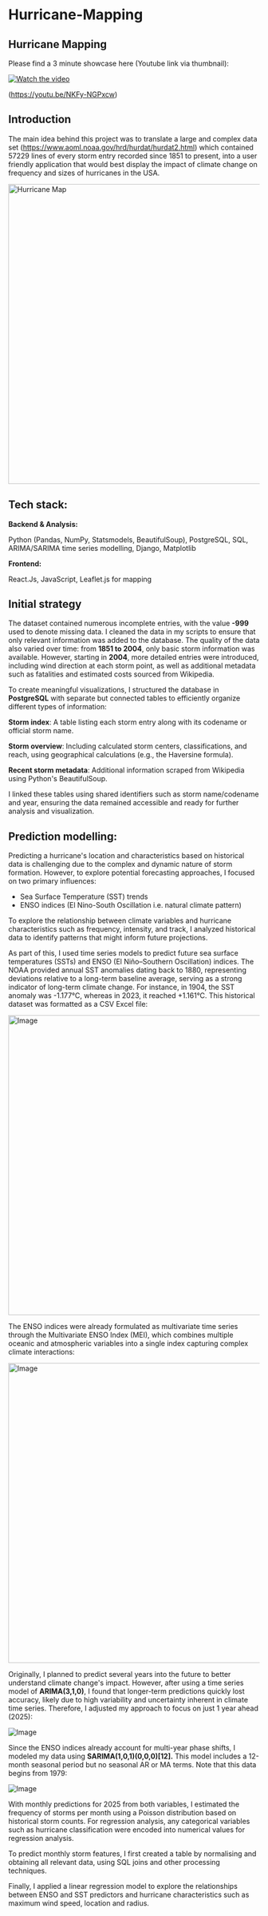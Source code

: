 # Hurricane-Mapping

## Hurricane Mapping

Please find a 3 minute showcase here (Youtube link via thumbnail):

[![Watch the video](https://img.youtube.com/vi/NKFy-NGPxcw/hqdefault.jpg)](https://youtu.be/NKFy-NGPxcw)


(https://youtu.be/NKFy-NGPxcw)

## Introduction

The main idea behind this project was to translate a large and complex data set (https://www.aoml.noaa.gov/hrd/hurdat/hurdat2.html) which contained 57229 lines of every storm entry recorded since 1851 to present, into a user friendly application that would best display the impact of climate change on frequency and sizes of hurricanes in the USA.

<img src="https://github.com/user-attachments/assets/25dbcbe4-c16a-43ec-8eec-f27188462128" alt="Hurricane Map" width="600"/>

## Tech stack:
**Backend & Analysis:**

Python (Pandas, NumPy, Statsmodels, BeautifulSoup), PostgreSQL, SQL, ARIMA/SARIMA time series modelling, Django, Matplotlib


**Frontend:**

React.Js, JavaScript, Leaflet.js for mapping

## Initial strategy

The dataset contained numerous incomplete entries, with the value **-999** used to denote missing data. I cleaned the data in my scripts to ensure that only relevant information was added to the database. The quality of the data also varied over time: from **1851 to 2004**, only basic storm information was available. However, starting in **2004**, more detailed entries were introduced, including wind direction at each storm point, as well as additional metadata such as fatalities and estimated costs sourced from Wikipedia.

To create meaningful visualizations, I structured the database in **PostgreSQL** with separate but connected tables to efficiently organize different types of information:

**Storm index**: A table listing each storm entry along with its codename or official storm name.

**Storm overview**: Including calculated storm centers, classifications, and reach, using geographical calculations (e.g., the Haversine formula).

**Recent storm metadata**: Additional information scraped from Wikipedia using Python's BeautifulSoup.

I linked these tables using shared identifiers such as storm name/codename and year, ensuring the data remained accessible and ready for further analysis and visualization.

## Prediction modelling:

Predicting a hurricane's location and characteristics based on historical data is challenging due to the complex and dynamic nature of storm formation. However, to explore potential forecasting approaches, I focused on two primary influences:

- Sea Surface Temperature (SST) trends
- ENSO indices (El Nino-South Oscillation i.e. natural climate pattern)

To explore the relationship between climate variables and hurricane characteristics such as frequency, intensity, and track, I analyzed historical data to identify patterns that might inform future projections.

As part of this, I used time series models to predict future sea surface temperatures (SSTs) and ENSO (El Niño–Southern Oscillation) indices. The NOAA provided annual SST anomalies dating back to 1880, representing deviations relative to a long-term baseline average, serving as a strong indicator of long-term climate change. For instance, in 1904, the SST anomaly was -1.177°C, whereas in 2023, it reached +1.161°C. This historical dataset was formatted as a CSV Excel file:

<img width="600" alt="Image" src="https://github.com/user-attachments/assets/1286d20d-2f42-4148-98a2-6fefabd54f08" />


The ENSO indices were already formulated as multivariate time series through the Multivariate ENSO Index (MEI), which combines multiple oceanic and atmospheric variables into a single index capturing complex climate interactions:


<img width="600" alt="Image" src="https://github.com/user-attachments/assets/7b8b4802-50b3-4feb-9973-62b30bbb8175" />


Originally, I planned to predict several years into the future to better understand climate change's impact. However, after using a time series model of **ARIMA(3,1,0)**, I found that longer-term predictions quickly lost accuracy, likely due to high variability and uncertainty inherent in climate time series. Therefore, I adjusted my approach to focus on just 1 year ahead (2025):

![Image](https://github.com/user-attachments/assets/d23a2f61-110a-49db-b6e0-49c579442453)

Since the ENSO indices already account for multi-year phase shifts, I modeled my data using **SARIMA(1,0,1)(0,0,0)[12].** This model includes a 12-month seasonal period but no seasonal AR or MA terms. Note that this data begins from 1979:

![Image](https://github.com/user-attachments/assets/acc54860-db81-4346-96aa-37f09c001f2b)

With monthly predictions for 2025 from both variables, I estimated the frequency of storms per month using a Poisson distribution based on historical storm counts. For regression analysis, any categorical variables such as hurricane classification were encoded into numerical values for regression analysis.

To predict monthly storm features, I first created a table by normalising and obtaining all relevant data, using SQL joins and other processing techniques. 

Finally, I applied a linear regression model to explore the relationships between ENSO and SST predictors and hurricane characteristics such as maximum wind speed, location and radius.





